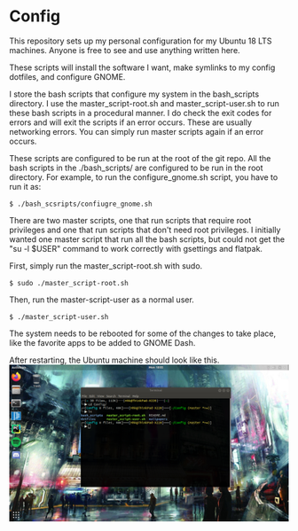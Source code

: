 # Config
This repository sets up my personal configuration for my Ubuntu 18 LTS machines. Anyone is free to see and use anything written here.

These scripts will install the software I want, make symlinks to my config dotfiles, and configure GNOME.

I store the bash scripts that configure my system in the bash_scripts directory. I use the master_script-root.sh and master_script-user.sh to run these bash scripts in a procedural manner. I do check the exit codes for errors and will exit the scripts if an error occurs. These are usually networking errors. You can simply run master scripts again if an error occurs.

These scripts are configured to be run at the root of the git repo. All the bash scripts in the ./bash_scripts/ are configured to be run in the root directory. For example, to run the configure_gnome.sh script, you have to run it as:
```
$ ./bash_scsripts/confiugre_gnome.sh
```

There are two master scripts, one that run scripts that require root privileges and one that run scripts that don't need root privileges. I initially wanted one master script that run all the bash scripts, but could not get the "su -l $USER" command to work correctly with gsettings and flatpak.

First, simply run the master_script-root.sh with sudo.
```
$ sudo ./master_script-root.sh
```

Then, run the master-script-user as a normal user.
```
$ ./master_script-user.sh
```

The system needs to be rebooted for some of the changes to take place, like the favorite apps to be added to GNOME Dash.

After restarting, the Ubuntu machine should look like this.
![screenshot](screenshot)